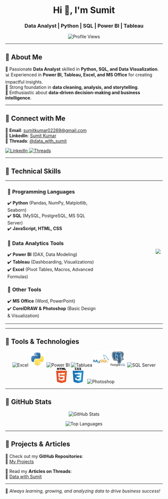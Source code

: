 <h1 align="center">Hi 👋, I'm Sumit</h1>
<h3 align="center">Data Analyst | Python | SQL | Power BI | Tableau</h3>

<p align="center">
  <img src="https://komarev.com/ghpvc/?username=sumit-data-analyst&label=Profile%20Views&color=0e75b6&style=flat" alt="Profile Views" />
</p>

---

## 🔹 About Me  
🎯 Passionate **Data Analyst** skilled in **Python, SQL, and Data Visualization**.  
📊 Experienced in **Power BI, Tableau, Excel, and MS Office** for creating impactful insights.  
📌 Strong foundation in **data cleaning, analysis, and storytelling**.  
🚀 Enthusiastic about **data-driven decision-making and business intelligence**.  

---

## 🔹 Connect with Me  
📧 **Email**: [sumitkumar02269@gmail.com](mailto:sumitkumar02269@gmail.com)  
📌 **LinkedIn**: [Sumit Kumar](https://www.linkedin.com/in/sumit-kumar-24b264330)  
📖 **Threads**: [@data_with_sumit](https://www.threads.net/@data_with_sumit)  

<p align="left">
<a href="https://www.linkedin.com/in/sumit-kumar-24b264330" target="_blank">
  <img src="https://img.shields.io/badge/LinkedIn-0077B5?style=for-the-badge&logo=linkedin&logoColor=white" alt="LinkedIn" />
</a>
<a href="https://www.threads.net/@data_with_sumit" target="_blank">
  <img src="https://img.shields.io/badge/Threads-000000?style=for-the-badge&logo=threads&logoColor=white" alt="Threads" />
</a>
</p>

---

## 🔹 Technical Skills  

<div align="center">

<table>
<tr>
<td width="60%" valign="top">  

### 📌 Programming Languages  
✔️ **Python** (Pandas, NumPy, Matplotlib, Seaborn)  
✔️ **SQL** (MySQL, PostgreSQL, MS SQL Server)  
✔️ **JavaScript, HTML, CSS**  

### 📌 Data Analytics Tools  
✔️ **Power BI** (DAX, Data Modeling)  
✔️ **Tableau** (Dashboarding, Visualizations)  
✔️ **Excel** (Pivot Tables, Macros, Advanced Formulas)  

### 📌 Other Tools  
✔️ **MS Office** (Word, PowerPoint)  
✔️ **CorelDRAW & Photoshop** (Basic Design & Visualization)  

</td>
<td width="40%" align="right">
  <img src="https://cdn.prod.website-files.com/667460ccc43a88651a3236c3/66cd00773b43b2e53bfc4549_60d35967a853a1b14851703b_All%2520the%2520data%2520(1).gif" width="320px" />
</td>
</tr>
</table>

</div>

---

## 🔹 Tools & Technologies  

<p align="center">
  <img src="https://static.vecteezy.com/system/resources/thumbnails/027/179/363/small/microsoft-excel-icon-logo-symbol-free-png.png" alt="Excel" width="50" height="50"/>
  <img src="https://raw.githubusercontent.com/devicons/devicon/master/icons/python/python-original.svg" alt="Python" width="50" height="50"/> 
  <img src="https://github.com/microsoft/PowerBI-Icons/blob/main/SVG/Power-BI.svg?raw=true" alt="Power BI" width="50" height="50"/>
  <img src="https://encrypted-tbn0.gstatic.com/images?q=tbn:ANd9GcThwdl7rQvdcC4gHbdYw6W6OZCxC4i8Zku8Dw&s" alt="Tabluea" width="50" height="50"/>
  <img src="https://raw.githubusercontent.com/devicons/devicon/master/icons/mysql/mysql-original-wordmark.svg" alt="MySQL" width="50" height="50"/>
  <img src="https://raw.githubusercontent.com/devicons/devicon/master/icons/postgresql/postgresql-original-wordmark.svg" alt="PostgreSQL" width="50" height="50"/>
  <img src="https://www.svgrepo.com/show/303229/microsoft-sql-server-logo.svg" alt="SQL Server" width="50" height="50"/>
  <img src="https://raw.githubusercontent.com/devicons/devicon/master/icons/html5/html5-original-wordmark.svg" alt="HTML5" width="50" height="50"/>
  <img src="https://raw.githubusercontent.com/devicons/devicon/master/icons/css3/css3-original-wordmark.svg" alt="CSS3" width="50" height="50"/>
  <img src="https://upload.wikimedia.org/wikipedia/commons/a/af/Adobe_Photoshop_CC_icon.svg" alt="Photoshop" width="50" height="50"/>
</p>


---

## 🔹 GitHub Stats  

<p align="center">
  <img src="https://github-readme-stats.vercel.app/api?username=sumit-data-analyst&show_icons=true&theme=tokyonight" alt="GitHub Stats" />
</p>

<p align="center">
  <img src="https://github-readme-stats.vercel.app/api/top-langs?username=sumit-data-analyst&show_icons=true&theme=tokyonight&layout=compact" alt="Top Languages" />
</p>

---

## 🔹 Projects & Articles  

📂 Check out my **GitHub Repositories**:  
🔗 [My Projects](https://github.com/Sumit-Data-Analyst?tab=repositories)  

📝 Read my **Articles on Threads**:  
🔗 [Data with Sumit](https://www.threads.net/@data_with_sumit)  

---

🚀 *Always learning, growing, and analyzing data to drive business success!*  
